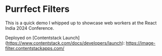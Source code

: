 # Purrfect Filters

This is a quick demo I whipped up to showcase web workers at the React India 2024 Conference.

Deployed on [Contentstack Launch] (https://www.contentstack.com/docs/developers/launch): https://image-filter.contentstackapps.com/